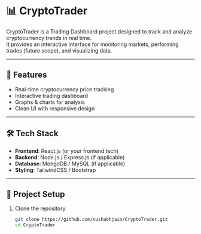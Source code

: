 # 📊 CryptoTrader

CryptoTrader is a Trading Dashboard project designed to track and analyze cryptocurrency trends in real time.  
It provides an interactive interface for monitoring markets, performing trades (future scope), and visualizing data.

---

## 🚀 Features
- Real-time cryptocurrency price tracking  
- Interactive trading dashboard  
- Graphs & charts for analysis  
- Clean UI with responsive design  

---

## 🛠️ Tech Stack
- **Frontend**: React.js (or your frontend tech)  
- **Backend**: Node.js / Express.js (if applicable)  
- **Database**: MongoDB / MySQL (if applicable)  
- **Styling**: TailwindCSS / Bootstrap  

---

## 📂 Project Setup

1. Clone the repository  
   ```bash
   git clone https://github.com/vushabhjain/CryptoTrader.git
   cd CryptoTrader

